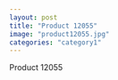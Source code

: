 ```yaml
---
layout: post
title: "Product 12055"
image: "product12055.jpg"
categories: "category1"
---
```

Product 12055
